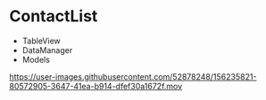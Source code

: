 # ContactList

- TableView
- DataManager
- Models


https://user-images.githubusercontent.com/52878248/156235821-80572905-3647-41ea-b914-dfef30a1672f.mov





